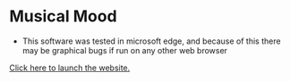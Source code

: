 # Musical Mood

- This software was tested in microsoft edge, and because of this there may be graphical bugs if run on any other web browser

[Click here to launch the website.](https://arnavdesai-202.github.io/)
